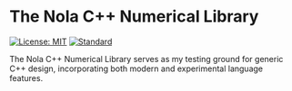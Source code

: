 # The Nola C++ Numerical Library

[![License: MIT](https://img.shields.io/badge/License-MIT-brightgreen.svg)](https://opensource.org/licenses/MIT)
[![Standard](https://img.shields.io/badge/C%2B%2B-17/20/23-blue.svg)](https://en.wikipedia.org/wiki/C%2B%2B#Standardization)

The Nola C++ Numerical Library serves as my testing ground for generic C++ design, incorporating both modern and experimental language features.
